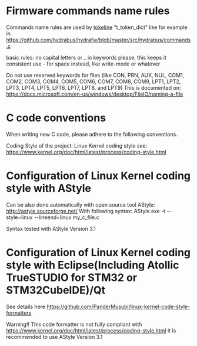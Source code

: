 
Firmware commands name rules
==================
Commands name rules are used by [tokeline](https://github.com/hydrabus/tokenline) "t_token_dict" like for example in https://github.com/hydrabus/hydrafw/blob/master/src/hydrabus/commands.c

basic rules: no capital letters or _ in keywords please, this keeps it consistent use - for space instead, like write-mode or whatever

Do not use reserved keywords for files (like CON, PRN, AUX, NUL, COM1, COM2, COM3, COM4, COM5, COM6, COM7, COM8, COM9, LPT1, LPT2, LPT3, LPT4, LPT5, LPT6, LPT7, LPT8, and LPT9)
This is documented on:
https://docs.microsoft.com/en-us/windows/desktop/FileIO/naming-a-file


C code conventions
==================
When writing new C code, please adhere to the following conventions.

Coding Style of the project: Linux Kernel coding style see: https://www.kernel.org/doc/html/latest/process/coding-style.html

# Configuration of Linux Kernel coding style with AStyle
Can be also done automatically with open source tool AStyle: http://astyle.sourceforge.net/
With following syntax: AStyle.exe -t --style=linux --lineend=linux my_c_file.c

Syntax tested with AStyle Version 3.1

# Configuration of Linux Kernel coding style with Eclipse(Including Atollic TrueSTUDIO for STM32 or STM32CubeIDE)/Qt
See details here https://github.com/PanderMusubi/linux-kernel-code-style-formatters

Warning!! This code formatter is not fully compliant with https://www.kernel.org/doc/html/latest/process/coding-style.html it is recommended to use AStyle Version 3.1
